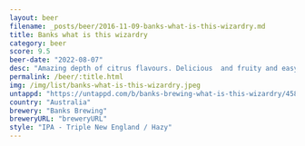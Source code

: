 ```yaml
---
layout: beer
filename: _posts/beer/2016-11-09-banks-what-is-this-wizardry.md
title: Banks what is this wizardry
category: beer
score: 9.5
beer-date: "2022-08-07"
desc: "Amazing depth of citrus flavours. Delicious  and fruity and easy drinking. Very dangerous and beautiful"
permalink: /beer/:title.html
img: /img/list/banks-what-is-this-wizardry.jpeg
untappd: "https://untappd.com/b/banks-brewing-what-is-this-wizardry/4587860"
country: "Australia"
brewery: "Banks Brewing"
breweryURL: "breweryURL"
style: "IPA - Triple New England / Hazy"
---
```

